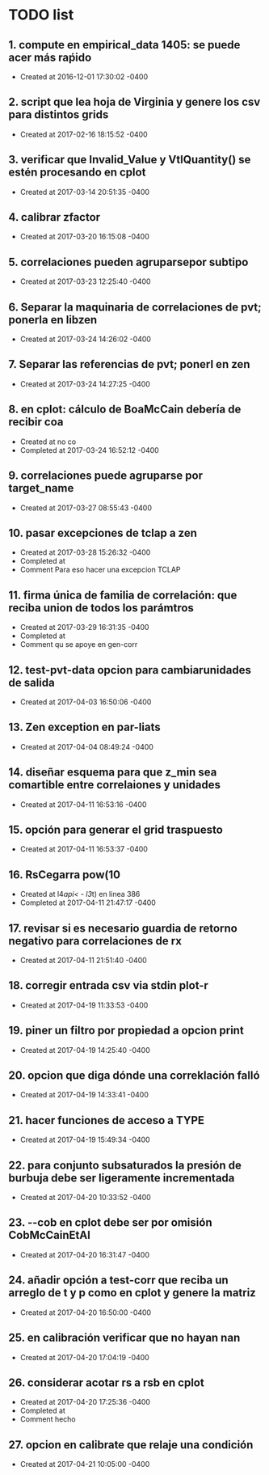# TODO list
## 1. compute en empirical_data 1405: se puede acer más raṕido
- Created at   2016-12-01 17:30:02 -0400

## 2. script que lea hoja de Virginia y genere los csv para distintos grids
- Created at   2017-02-16 18:15:52 -0400

## 3. verificar que Invalid_Value y VtlQuantity() se estén procesando en cplot
- Created at   2017-03-14 20:51:35 -0400

## 4. calibrar zfactor
- Created at   2017-03-20 16:15:08 -0400

## 5. correlaciones pueden agruparsepor subtipo
- Created at   2017-03-23 12:25:40 -0400

## 6. Separar la maquinaria de correlaciones de pvt; ponerla en libzen
- Created at   2017-03-24 14:26:02 -0400

## 7. Separar las referencias de pvt; ponerl en zen
- Created at   2017-03-24 14:27:25 -0400

## 8. en cplot: cálculo de BoaMcCain debería de recibir coa
- Created at    no co
- Completed at 2017-03-24 16:52:12 -0400

## 9. correlaciones puede agruparse por target_name
- Created at   2017-03-27 08:55:43 -0400

## 10. pasar excepciones de tclap a zen
- Created at   2017-03-28 15:26:32 -0400
- Completed at 
- Comment      Para eso hacer una excepcion TCLAP

## 11. firma única de familia de correlación: que reciba union de todos los parámtros
- Created at   2017-03-29 16:31:35 -0400
- Completed at 
- Comment      qu se apoye en gen-corr

## 12. test-pvt-data opcion para cambiarunidades de salida
- Created at   2017-04-03 16:50:06 -0400

## 13. Zen exception en par-liats
- Created at   2017-04-04 08:49:24 -0400

## 14. diseñar esquema para que z_min sea comartible entre correlaiones y unidades
- Created at   2017-04-11 16:53:16 -0400

## 15. opción para generar el grid traspuesto
- Created at   2017-04-11 16:53:37 -0400

## 16. RsCegarra pow(10
- Created at    l4*api< - l3*t) en linea 386
- Completed at 2017-04-11 21:47:17 -0400

## 17. revisar si es necesario guardia de retorno negativo para correlaciones de rx
- Created at   2017-04-11 21:51:40 -0400

## 18. corregir entrada csv via stdin plot-r
- Created at   2017-04-19 11:33:53 -0400

## 19. piner un filtro por propiedad a opcion print
- Created at   2017-04-19 14:25:40 -0400

## 20. opcion que diga dónde una correklación falló
- Created at   2017-04-19 14:33:41 -0400

## 21. hacer funciones de acceso a TYPE
- Created at   2017-04-19 15:49:34 -0400

## 22. para conjunto subsaturados la presión de burbuja debe ser ligeramente incrementada
- Created at   2017-04-20 10:33:52 -0400

## 23. --cob en cplot debe ser por omisión CobMcCainEtAl
- Created at   2017-04-20 16:31:47 -0400

## 24. añadir opción a test-corr que reciba un arreglo de t y p como en cplot y genere la matriz
- Created at   2017-04-20 16:50:00 -0400

## 25. en calibración verificar que no hayan nan
- Created at   2017-04-20 17:04:19 -0400

## 26. considerar acotar rs a rsb en cplot
- Created at   2017-04-20 17:25:36 -0400
- Completed at 
- Comment      hecho

## 27. opcion en calibrate que relaje una condición
- Created at   2017-04-21 10:05:00 -0400

